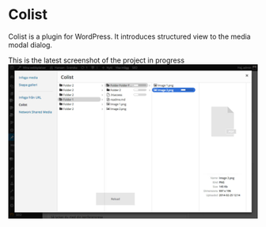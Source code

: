 Colist
======
Colist is a plugin for WordPress. It introduces structured view to the media modal dialog.

This is the latest screenshot of the project in progress
![alt tag](screenshot-1.jpg)

